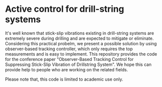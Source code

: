 # Active control for drill-string systems
It's well known that stick-slip vibrations existing in drill-string systems are extremely severe during drilling and are expected to mitigate or eliminate. Considering this practical probelm, we present a possible solution by using observer-based tracking controller, which only requires the top measurements and is easy to implement. This repository provides the code for the conference paper "Observer-Based Tracking Control for Suppressing Stick-Slip Vibration of Drillstring System". We hope this can provide help to people who are working on the related fields.

Please note that, this code is limited to academic use only.

